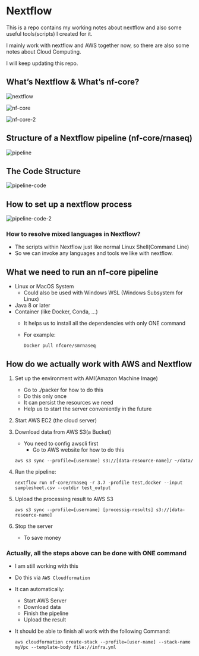 # Nextflow
This is a repo contains my working notes about nextflow and also some useful tools(scripts) I created for it.

I mainly work with nextflow and AWS together now, so there are also some notes about Cloud Computing.

I will keep updating this repo.


## What’s Nextflow & What’s nf-core?
![nextflow](./images/Y~6UH%`S_%GQCNDX{YU$EYI.png)

![nf-core](./images/20220524093012.png)

![nf-core-2](./images/20220524105648.png)

## Structure of a Nextflow pipeline (nf-core/rnaseq)
![pipeline](./images/20220524093238.png)

## The Code Structure
![pipeline-code](./images/20220524093439.png)

## How to set up a nextflow process
![pipeline-code-2](./images/20220524093700.png)

### How to resolve mixed languages in Nextflow?
- The scripts within Nextflow just like normal Linux Shell(Command Line)
- So we can invoke any languages and tools we like with nextflow.

## What we need to run an nf-core pipeline
- Linux or MacOS System
    - Could also be used with Windows WSL (Windows Subsystem for Linux)
- Java 8 or later
- Container (like Docker, Conda, ...)
    - It helps us to install all the dependencies with only ONE command
    - For example:

        ```Docker pull nfcore/smrnaseq```


## How do we actually work with AWS and Nextflow
1. Set up the environment with AMI(Amazon Machine Image)
    - Go to ./packer for how to do this
    - Do this only once
    - It can persist the resources we need
    - Help us to start the server conveniently in the future
2. Start AWS EC2 (the cloud server)
3. Download data from AWS S3(a Bucket)
    - You need to config awscli first
        - Go to AWS website for how to do this

    ```aws s3 sync --profile=[username] s3://[data-resource-name]/ ~/data/```
4. Run the pipeline:

    ```nextflow run nf-core/rnaseq -r 3.7 -profile test,docker --input samplesheet.csv --outdir test_output```
5. Upload the processing result to AWS S3

    ```aws s3 sync --profile=[username] [processig-results] s3://[data-resource-name]```
6. Stop the server
    - To save money

### Actually, all the steps above can be done with ONE command
- I am still working with this
- Do this via ```AWS Cloudformation```
- It can automatically:
    - Start AWS Server
    - Download data
    - Finish the pipeline
    - Upload the result
- It should be able to finish all work with the following Command:

    ```aws cloudformation create-stack --profile=[user-name] --stack-name myVpc --template-body file://infra.yml```
